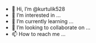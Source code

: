 - 👋 Hi, I’m @kurtulik528
- 👀 I’m interested in ...
- 🌱 I’m currently learning ...
- 💞️ I’m looking to collaborate on ...
- 📫 How to reach me ...

<!---
kurtulik528/kurtulik528 is a ✨ special ✨ repository because its `README.md` (this file) appears on your GitHub profile.
Initial use of GITHUB as a Repository for learning
You can click the Preview link to take a look at your changes.
--->
